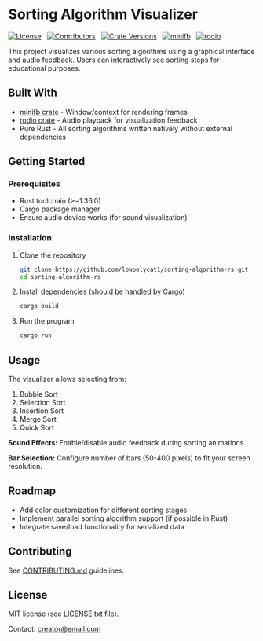 # Sorting Algorithm Visualizer

[![License](https://img.shields.io/github/license/lowpolycat1/sorting-algorithm-rs.svg?style=flat-square)](LICENSE.txt)
&nbsp;
[![Contributors](https://img.shields.io/github/contributors/lowpolycat1/sorting-algorithm-rs.svg?style=flat-square)](https://GitHub.com/lowpolycat1/sorting-algorithm-rs/graphs/contributors/)
&nbsp;
[![Crate Versions](https://img.shields.io/badge/Crates-Updated-663399.svg?style=flat-square)](https://github.com/lowpolycat1/sorting-algorithm-rs)
&nbsp;
[![minifb](https://img.shields.io/crates/v/minifb.svg)](https://crates.io/crates/minifb)
&nbsp;
[![rodio](https://img.shields.io/crates/v/rodio.svg)](https://crates.io/crates/rodio)

This project visualizes various sorting algorithms using a graphical interface and audio feedback. Users can interactively see sorting steps for educational purposes.

## Built With

* [minifb crate](https://github.com/takm-oss/minifb) - Window/context for rendering frames
* [rodio crate](https://github.com/Geal/rodio) - Audio playback for visualization feedback
* Pure Rust - All sorting algorithms written natively without external dependencies

## Getting Started

### Prerequisites

* Rust toolchain (>=1.36.0)
* Cargo package manager
* Ensure audio device works (for sound visualization)

### Installation

1. Clone the repository

    ```bash
    git clone https://github.com/lowpolycat1/sorting-algorithm-rs.git
    cd sorting-algorithm-rs
    ```

2. Install dependencies (should be handled by Cargo)

   ```bash
   cargo build
   ```

3. Run the program

   ```bash
   cargo run
   ```

## Usage

The visualizer allows selecting from:

1. Bubble Sort
2. Selection Sort
3. Insertion Sort
4. Merge Sort
5. Quick Sort

**Sound Effects:**
Enable/disable audio feedback during sorting animations.

**Bar Selection:**
Configure number of bars (50-400 pixels) to fit your screen resolution.

## Roadmap

* Add color customization for different sorting stages
* Implement parallel sorting algorithm support (if possible in Rust)
* Integrate save/load functionality for serialized data

## Contributing

See [CONTRIBUTING.md](CONTRIBUTING.md) guidelines.

## License

MIT license (see [LICENSE.txt](LICENSE.txt) file).

Contact: [creator@email.com](mailto:creator@email.com)
